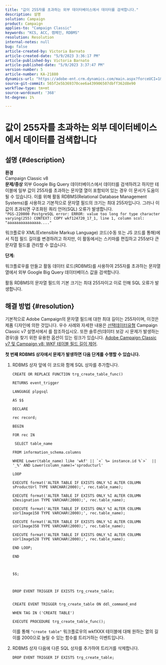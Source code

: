 ```yaml
---
title: "값이 255자를 초과하는 외부 데이터베이스에서 데이터를 검색합니다."
description: 설명
solution: Campaign
product: Campaign
applies-to: "Campaign Classic"
keywords: "KCS, ACC, 캠페인, RDBMS"
resolution: Resolution
internal-notes: null
bug: false
article-created-by: Victoria Barnato
article-created-date: "5/9/2023 3:36:17 PM"
article-published-by: Victoria Barnato
article-published-date: "5/9/2023 3:37:47 PM"
version-number: 5
article-number: KA-21880
dynamics-url: "https://adobe-ent.crm.dynamics.com/main.aspx?forceUCI=1&pagetype=entityrecord&etn=knowledgearticle&id=c765b938-7fee-ed11-8849-6045bd0065b6"
source-git-commit: 565f2e5b369370cee6a439906507dbff362d8e90
workflow-type: tm+mt
source-wordcount: '368'
ht-degree: 1%

---
```


# 값이 255자를 초과하는 외부 데이터베이스에서 데이터를 검색합니다

## 설명 {#description}


<b>환경</b>
<br>Campaign Classic v8<br>
<b>문제/증상</b>
외부 Google Big Query 데이터베이스에서 데이터를 검색하려고 하지만 테이블에 일부 값이 255자를 초과하는 문자열 열이 포함되어 있는 경우 이 문서가 도움이 될 수 있습니다. 이를 위해 활동 RDBMS(Relational Database Management Systems)를 사용하고 기본적으로 문자열 필드의 크기는 최대 255자입니다. 그러나 이 값이 초과되면 구조화된 쿼리 언어(SQL) 오류가 발생합니다. <br>
`"PGS-220000 PostgreSQL error: ERROR: value too long for type character varying(255) CONTEXT: COPY wkf124720_17_1, line 1, column scol: "aaaaaaaaaaaaaaa...."`



워크플로우 XML(Extensible Markup Language) 코드(수동 또는 JS 코드를 통해)에서 직접 필드 길이를 변경하려고 하지만, 이 활동에서는 스키마를 편집하고 255보다 큰 문자열 필드를 관리할 수 없습니다.



<b>단계:</b>

워크플로우를 만들고 활동 데이터 로드(RDBMS)를 사용하여 255자를 초과하는 문자열 열에서 외부 Google Big Query 데이터베이스 값을 검색합니다.

활동 RDBMS의 문자열 필드의 기본 크기는 최대 255자이고 이로 인해 SQL 오류가 발생합니다.


## 해결 방법 {#resolution}


기본적으로 Adobe Campaign의 문자열 필드에 대한 최대 길이는 255자이며, 이것은 제품 디자인에 의한 것입니다. 우수 사례와 자세한 내용은 [선택](https://experienceleague.adobe.com/docs/campaign-classic/using/configuring-campaign-classic/data-model/data-model-best-practices.html?lang=en#data-types)[데이터](https://experienceleague.adobe.com/docs/campaign-classic/using/configuring-campaign-classic/data-model/data-model-best-practices.html?lang=en#data-types)[유형](https://experienceleague.adobe.com/docs/campaign-classic/using/configuring-campaign-classic/data-model/data-model-best-practices.html?lang=en#data-types) Campaign Classic v7 설명서에서 를 참조하십시오. 또한 솔루션(데이터 보강 시 문제가 발생하는 경우)을 찾기 위한 유용한 옵션이 있는 링크가 있습니다. [Adobe Campaign Classic v7 및 Campaign v8: WKF 테이블 필드 길이 제어](https://experienceleaguecommunities.adobe.com/t5/adobe-campaign-classic-questions/controlling-wkf-table-field-length/td-p/355506).

<b>첫 번째 RDBMS 상자에서 문제가 발생하면 다음 단계를 수행할 수 있습니다.</b>



1. RDBMS 상자 앞에 이 코드와 함께 SQL 상자를 추가합니다.

   ```
   CREATE OR REPLACE FUNCTION trg_create_table_func()
   
   RETURNS event_trigger
   
   LANGUAGE plpgsql
   
   AS $$
   
   DECLARE
   
   rec record;
   
   BEGIN
   
   FOR rec IN
   
    SELECT table_name
   
   FROM information_schema.columns
   
   WHERE Lower(table_name) like 'wkf' || `<` %= instance.id %`>`  || '_%' AND Lower(column_name)='sproducturl'
   
   LOOP
   
   EXECUTE format('ALTER TABLE IF EXISTS ONLY %I ALTER COLUMN sProductUrl TYPE VARCHAR(2000);', rec.table_name);
   
   EXECUTE format('ALTER TABLE IF EXISTS ONLY %I ALTER COLUMN sDesignation TYPE VARCHAR(2000);', rec.table_name);
   
   EXECUTE format('ALTER TABLE IF EXISTS ONLY %I ALTER COLUMN sUrlImage158 TYPE VARCHAR(2000);', rec.table_name);
   
   EXECUTE format('ALTER TABLE IF EXISTS ONLY %I ALTER COLUMN sUrlImage358 TYPE VARCHAR(2000);', rec.table_name);
   
   EXECUTE format('ALTER TABLE IF EXISTS ONLY %I ALTER COLUMN sUrlImage528 TYPE VARCHAR(2000);', rec.table_name);
   
   END LOOP;
   
   END
   
   
   
   $$;
   
   
   
   DROP EVENT TRIGGER IF EXISTS trg_create_table;
   
   
   CREATE EVENT TRIGGER trg_create_table ON ddl_command_end
   
   WHEN TAG IN ('CREATE TABLE')
   
   EXECUTE PROCEDURE trg_create_table_func();
   ```






   이를 통해 `"create table"` 워크플로우의 wkfXXX 테이블에 대해 원하는 열의 길이를 2000으로 늘릴 수 있는 함수를 트리거하는 이벤트입니다.
2. RDBMS 상자 다음에 다른 SQL 상자를 추가하여 트리거를 삭제합니다.

   `DROP EVENT TRIGGER IF EXISTS trg_create_table;`

